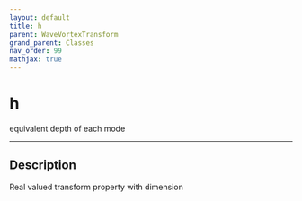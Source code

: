```yaml
---
layout: default
title: h
parent: WaveVortexTransform
grand_parent: Classes
nav_order: 99
mathjax: true
---
```


#  h

equivalent depth of each mode


---

## Description
Real valued transform property with dimension 